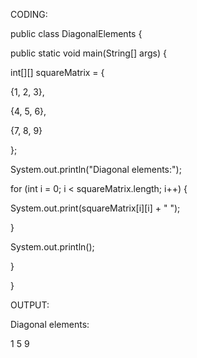 CODING:

public class DiagonalElements {

public static void main(String[] args) {

int[][] squareMatrix = {

{1, 2, 3},

{4, 5, 6},

{7, 8, 9}

};

System.out.println("Diagonal elements:");

for (int i = 0; i < squareMatrix.length; i++) {

System.out.print(squareMatrix[i][i] + " ");

}

System.out.println();

}

}

OUTPUT:

Diagonal elements:

1 5 9
